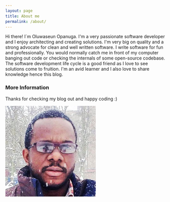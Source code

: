 ```yaml
---
layout: page
title: About me
permalink: /about/
---
```


Hi there! I´m Oluwaseun Opanuga. 
I'm a very passionate software developer and I enjoy architecting and creating solutions. I'm very big on quality and a strong advocate for clean and well written software. I write software 
for fun and professionally. You would normally catch me in front of my computer banging out code or checking the internals of some open-source codebase. The software development life cycle is 
a good friend as I love to see solutions come to fruition. I'm an avid learner and I also love to share knowledge hence this blog.

### More Information

Thanks for checking my blog out and happy coding :)

![Image description](/images/me.jpg)
